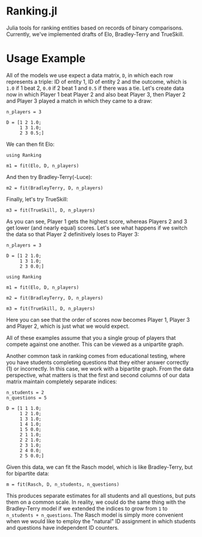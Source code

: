 Ranking.jl
==========

Julia tools for ranking entities based on records of binary comparisons.
Currently, we've implemented drafts of Elo, Bradley-Terry and TrueSkill.

# Usage Example

All of the models we use expect a data matrix, `D`, in which each row
represents a triple: ID of entity 1, ID of entity 2 and the outcome, which
is `1.0` if 1 beat 2, `0.0` if 2 beat 1 and `0.5` if there was a tie. Let's
create data now in which Player 1 beat Player 2 and also beat Player 3, then Player 2 and Player 3 played a match in which they came to a draw:

	n_players = 3

	D = [1 2 1.0;
	     1 3 1.0;
	     2 3 0.5;]

We can then fit Elo:

	using Ranking

	m1 = fit(Elo, D, n_players)

And then try Bradley-Terry(-Luce):

	m2 = fit(BradleyTerry, D, n_players)

Finally, let's try TrueSkill:

    m3 = fit(TrueSkill, D, n_players)

As you can see, Player 1 gets the highest score, whereas Players 2 and 3 get lower (and nearly equal) scores. Let's see what happens if we switch the data so that Player 2 definitively loses to Player 3:

	n_players = 3

	D = [1 2 1.0;
	     1 3 1.0;
	     2 3 0.0;]

	using Ranking

	m1 = fit(Elo, D, n_players)

	m2 = fit(BradleyTerry, D, n_players)

    m3 = fit(TrueSkill, D, n_players)

Here you can see that the order of scores now becomes Player 1, Player 3 and Player 2, which is just what we would expect.

All of these examples assume that you a single group of players that compete against one another. This can be viewed as a unipartite graph.

Another common task in ranking comes from educational testing, where you have students completing questions that they either answer correctly (1) or incorrectly. In this case, we work with a bipartite graph. From the data perspective, what matters is that the first and second columns of our data matrix maintain completely separate indices:

	n_students = 2
	n_questions = 5

	D = [1 1 1.0;
	     1 2 1.0;
	     1 3 1.0;
	     1 4 1.0;
	     1 5 0.0;
		 2 1 1.0;
	     2 2 1.0;
	     2 3 1.0;
	     2 4 0.0;
	     2 5 0.0;]

Given this data, we can fit the Rasch model, which is like Bradley-Terry, but for bipartite data:

	m = fit(Rasch, D, n_students, n_questions)

This produces separate estimates for all students and all questions, but puts them on a common scale. In reality, we could do the same thing with the Bradley-Terry model if we extended the indices to grow from `1` to `n_students + n_questions`. The Rasch model is simply more convenient when we would like to employ the "natural" ID assignment in which students and questions have independent ID counters.
